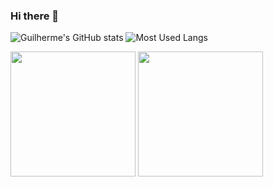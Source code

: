 ### Hi there 👋


![Guilherme's GitHub stats](https://git-hub-stats-pi.vercel.app/api?username=guilucon&show_icons=true&theme=transparent)
![Most Used Langs](https://git-hub-stats-pi.vercel.app/api/top-langs/?username=guilucon&hide_progress=true&theme=transparent)


<div>
<img height=200 align="center" src="https://github-readme-stats.vercel.app/api?username=anuraghazra" />
<img height=200 align="center" src="https://github-readme-stats.vercel.app/api/top-langs?username=anuraghazra&layout=compact&langs_count=8&card_width=320" />
</div>
<!--
**guilucon/guilucon** is a ✨ _special_ ✨ repository because its `README.md` (this file) appears on your GitHub profile.

Here are some ideas to get you started:

- 🔭 I’m currently working on ...
- 🌱 I’m currently learning ...
- 👯 I’m looking to collaborate on ...
- 🤔 I’m looking for help with ...
- 💬 Ask me about ...
- 📫 How to reach me: ...
- 😄 Pronouns: ...
- ⚡ Fun fact: ...
-->
